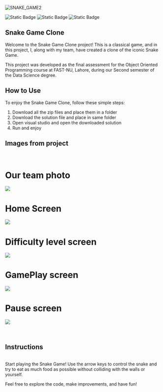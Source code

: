 
![SNAKE_GAME2](https://github.com/ahmdbilal81/SnakeGame_SFML_Cplusplus/assets/138764971/d3fd9218-d1b0-4d79-8741-ef66b8f49c53)

![Static Badge](https://img.shields.io/badge/Snake%20Game-SFML%20C%2B%2B-red) ![Static Badge](https://img.shields.io/badge/C%2B%2B-OPP%20Project-blue) ![Static Badge](https://img.shields.io/badge/FAST%20NUCES-Lahore-mustard)

<h2>Snake Game Clone</h2>

<p>Welcome to the Snake Game Clone project! This is a classical game, and in this project, I, along with my team, have created a clone of the iconic Snake Game.</p>

<p>This project was developed as the final assessment for the Object Oriented Programming course at FAST-NU, Lahore, during our Second semester of the Data Science degree.</p>

<h2>How to Use</h2>

<p>To enjoy the Snake Game Clone, follow these simple steps:</p>

<ol>
<li>Download all the zip files and place them in a folder</li>
<li>Download the solution file and place in same folder</li>
<li>Open visual studio and open the downloaded solution</li>
<li>Run and enjoy</li>
</ol>


<h2>Images from project</h2>
<p align="center">
<br>
<h1>Our team photo</h1>

<img src="https://github.com/ahmdbilal81/SnakeGame_SFML_Cplusplus/assets/138764971/3dbb1ecc-8e14-4418-bb5a-553180acd9e6" />

<br>
<h1>Home Screen</h1>
<img src="https://github.com/ahmdbilal81/SnakeGame_SFML_Cplusplus/assets/138764971/b79f9a6d-2b54-42fb-b750-9d0dc9c1739b" />

<br>
<h1>Difficulty level screen</h1>
<img src="https://github.com/ahmdbilal81/SnakeGame_SFML_Cplusplus/assets/138764971/d22866a5-009c-4d12-95f8-c726791969fc" />

<br>
<h1>GamePlay screen</h1>
<img src="https://github.com/ahmdbilal81/SnakeGame_SFML_Cplusplus/assets/138764971/79cf200d-8173-4556-8c82-2d4934753886" />

<br>
<h1>Pause screen</h1>
<img src="https://github.com/ahmdbilal81/SnakeGame_SFML_Cplusplus/assets/138764971/04e3e045-c7c3-4887-a644-21403ed56943" />

</p>





<br>
<h2>Instructions</h2>
<br>
Start playing the Snake Game! Use the arrow keys to control the snake and try to eat as much food as possible without colliding with the walls or yourself.


<p>Feel free to explore the code, make improvements, and have fun!</p>

